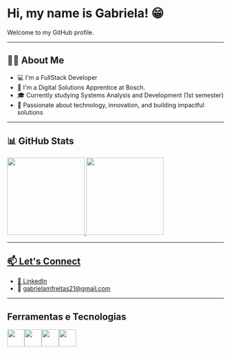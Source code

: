 # Hi, my name is Gabriela! 😁
Welcome to my GitHub profile.

***

## 🙋‍♀️ About Me 

- 💻 I'm a FullStack Developer  
- 💪 I'm a Digital Solutions Apprentice at Bosch.  
- 🎓 Currently studying Systems Analysis and Development (1st semester)  
- 🌟 Passionate about technology, innovation, and building impactful solutions  

***
## 📊 GitHub Stats

<div>
<a href="https://github.com/gabrielamelof">
<img loading="lazy" height="180em" src="https://github-readme-stats.vercel.app/api/top-langs/?username=gabrielamelof&layout=compact&langs_count=7&theme=tokyonight"/>
<img loading="lazy" height="180em" src="https://github-readme-stats.vercel.app/api?username=gabrielamelof&show_icons=true&theme=tokyonight&include_all_commits=true&count_private=true"/>
</div>
  
***
## 📫 Let's Connect

- 💼 [LinkedIn](https://www.linkedin.com/in/gabriela-melo-a144a2235)
- 📧 gabrielamfreitas21@gmail.com  

***
## Ferramentas e Tecnologias 

<img loading="lazy" src="https://cdn.jsdelivr.net/gh/devicons/devicon/icons/git/git-original.svg" width="40" height="40"/><img loading="lazy" src="https://cdn.jsdelivr.net/gh/devicons/devicon@latest/icons/c/c-original.svg" width="40" height="40"/><img loading="lazy" src="https://cdn.jsdelivr.net/gh/devicons/devicon@latest/icons/canva/canva-original.svg" width="40" height="40"/><img loading="lazy" src="https://cdn.jsdelivr.net/gh/devicons/devicon@latest/icons/csharp/csharp-original.svg" width="40" height="40"/>

